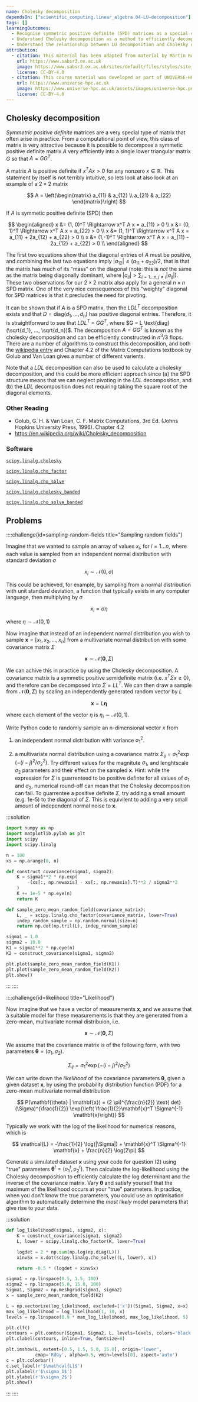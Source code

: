 ```yaml
---
name: Cholesky decomposition
dependsOn: ["scientific_computing.linear_algebra.04-LU-decomposition"]
tags: []
learningOutcomes:
  - Recognise symmetric positive definite (SPD) matrices as a special case for matrix decomposition
  - Understand Cholesky decomposition as a method to efficiently decompose SPD matrices
  - Understand the relationship between LU decomposition and Cholesky decomposition
attribution:
  - citation: This material has been adapted from material by Martin Robinson from the "Scientific Computing" module of the SABS R³ Center for Doctoral Training.
    url: https://www.sabsr3.ox.ac.uk
    image: https://www.sabsr3.ox.ac.uk/sites/default/files/styles/site_logo/public/styles/site_logo/public/sabsr3/site-logo/sabs_r3_cdt_logo_v3_111x109.png
    license: CC-BY-4.0
  - citation: This course material was developed as part of UNIVERSE-HPC, which is funded through the SPF ExCALIBUR programme under grant number EP/W035731/1
    url: https://www.universe-hpc.ac.uk
    image: https://www.universe-hpc.ac.uk/assets/images/universe-hpc.png
    license: CC-BY-4.0
---
```


## Cholesky decomposition

_Symmetric positive definite_ matrices are a very special type of matrix that often
arise in practice. From a computational point of view, this class of matrix is very
attractive because it is possible to decompose a symmetic positive definite matrix $A$
very efficiently into a single lower triangular matrix $G$ so that $A = GG^T$.

A matrix $A$ is positive definite if $x^T A x > 0$ for any nonzero $x \in \mathbb{R}$.
This statement by itself is not terribly intuitive, so lets look at also look at an
example of a $2 \times 2$ matrix

$$
A = \left(\begin{matrix}
a_{11} & a_{12} \\
a_{21} & a_{22}
\end{matrix}\right)
$$

If $A$ is symmetic positive definite (SPD) then

$$
\begin{aligned}
x &= (1, 0)^T \Rightarrow x^T A x = a_{11} > 0 \\
x &= (0, 1)^T \Rightarrow x^T A x = a_{22} > 0 \\
x &= (1, 1)^T \Rightarrow x^T A x = a_{11} + 2a_{12} + a_{22} > 0 \\
x &= (1,-1)^T \Rightarrow x^T A x = a_{11} - 2a_{12} + a_{22} > 0 \\
\end{aligned}
$$

The first two equations show that the diagonal entries of $A$ must be positive, and
combining the last two equations imply $|a_{12}| \le (a_{11} + a_{22}) / 2$, that is
that the matrix has much of its "mass" on the diagonal (note: this is _not_ the same as
the matrix being diagonally dominant, where $|a_{ii}| > \sum_{i=1...n,j \ne i}
|a_{ij}|$). These two observations for our $2 \times 2$ matrix also apply for a general
$n \times n$ SPD matrix. One of the very nice consequences of this "weighty" diagonal
for SPD matrices is that it precludes the need for pivoting.

It can be shown that if $A$ is a SPD matrix, then the $LDL^T$ decomposition exists and
that $D = \text{diag}(d_1, ..., d_n)$ has positive diagonal entries. Therefore, it is
straightforward to see that $LDL^T$ = $GG^T$, where $G = L \text{diag}(\sqrt{d_1}, ...,
\sqrt{d_n})$. The decomposition $A = GG^T$ is known as the cholesky decomposition and
can be efficiently constructed in $n^3 / 3$ flops. There are a number of algorithms to
construct this decomposition, and both the [wikipedia
entry](https://en.wikipedia.org/wiki/Cholesky_decomposition) and Chapter 4.2 of the
Matrix Computations textbook by Golub and Van Loan gives a number of different varients.

Note that a $LDL$ decomposition can also be used to calculate a cholesky decomposition,
and this could be more efficient approach since (a) the SPD structure means that we can
neglect pivoting in the $LDL$ decomposition, and (b) the $LDL$ decomposition does not
requiring taking the square root of the diagonal elements.

### Other Reading

- Golub, G. H. & Van Loan, C. F. Matrix Computations, 3rd Ed. (Johns Hopkins University
  Press, 1996). Chapter 4.2
- <https://en.wikipedia.org/wiki/Cholesky_decomposition>

### Software

[`scipy.linalg.cholesky`](https://docs.scipy.org/doc/scipy/reference/generated/scipy.linalg.cholesky.html)

[`scipy.linalg.cho_factor`](https://docs.scipy.org/doc/scipy/reference/generated/scipy.linalg.cho_factor.html)

[`scipy.linalg.cho_solve`](https://docs.scipy.org/doc/scipy/reference/generated/scipy.linalg.cho_solve.html)

[`scipy.linalg.cholesky_banded`](https://docs.scipy.org/doc/scipy/reference/generated/scipy.linalg.cholesky_banded.html)

[`scipy.linalg.cho_solve_banded`](https://docs.scipy.org/doc/scipy/reference/generated/scipy.linalg.cho_solve_banded.html)

## Problems

::::challenge{id=sampling-random-fields title="Sampling random fields"}

Imagine that we wanted to sample an array of values $x_i$, for $i = 1...n$, where each
value is sampled from an independent normal distribution with standard deviation
$\sigma$

$$
x_i \sim \mathcal{N}(0, \sigma)
$$

This could be achieved, for example, by sampling from a normal distribution with unit
standard deviation, a function that typically exists in any computer language, then
multiplying by $\sigma$

$$
x_i = \sigma \eta
$$

where $\eta \sim \mathcal{N}(0, 1)$

Now imagine that instead of an independent normal distribution you wish to sample
$\mathbf{x} = [x_1, x_2, ..., x_n]$ from a multivariate normal distribution with some
covariance matrix $\Sigma$

$$
\mathbf{x} \sim \mathcal{N}(\mathbf{0}, \Sigma)
$$

We can achive this in practice by using the Cholesky decomposition. A covariance
matrix is a symmetic positive semidefinite matrix (i.e. $x^T \Sigma x \ge 0$}, and
therefore can be decomposed into $\Sigma = LL^T$. We can then draw a sample from
$\mathcal{N}(\mathbf{0}, \Sigma)$ by scaling an independently generated random vector
by $L$

$$
\mathbf{x} = L \mathbf{\eta}
$$

where each element of the vector $\eta$ is $\eta_i \sim \mathcal{N}(0, 1)$.

Write Python code to randomly sample an n-dimensional vector $x$ from

1. an independent normal distribution with variance $\sigma_1^2$.

2. a multivariate normal distribution using a covariance matrix $\Sigma_{ij} =
   \sigma_1^2 \exp{(-(i- j)^2 / \sigma_2^2)}$. Try different values for the magnitute
   $\sigma_1$, and lenghtscale $\sigma_2$ parameters and their effect on the sampled
   $\mathbf{x}$. Hint: while the expression for $\Sigma$ is guarrenteed to be positive
   definte for all values of $\sigma_1$ and $\sigma_2$, numerical round-off can mean
   that the Cholesky decomposition can fail. To guarrentee a positive definite
   $\Sigma$, try adding a small amount (e.g. 1e-5) to the diagonal of $\Sigma$. This
   is equivilent to adding a very small amount of independent normal noise to
   $\mathbf{x}$.

:::solution

```python
import numpy as np
import matplotlib.pylab as plt
import scipy
import scipy.linalg

n = 100
xs = np.arange(0, n)

def construct_covariance(sigma1, sigma2):
    K = sigma1**2 * np.exp(
        -(xs[:, np.newaxis] - xs[:, np.newaxis].T)**2 / sigma2**2
    )
    K += 1e-5 * np.eye(n)
    return K

def sample_zero_mean_random_field(covariance_matrix):
    L, _ = scipy.linalg.cho_factor(covariance_matrix, lower=True)
    indep_random_sample = np.random.normal(size=n)
    return np.dot(np.tril(L), indep_random_sample)

sigma1 = 1.0
sigma2 = 10.0
K1 = sigma1**2 * np.eye(n)
K2 = construct_covariance(sigma1, sigma2)

plt.plot(sample_zero_mean_random_field(K1))
plt.plot(sample_zero_mean_random_field(K2))
plt.show()
```

:::
::::

::::challenge{id=likelihood title="Likelihood"}

Now imagine that we have a vector of measurements $\mathbf{x}$, and we assume that a
suitable model for these measurements is that they are generated from a zero-mean,
multivariate normal distribuion, i.e.

$$
\mathbf{x} \sim \mathcal{N}(\mathbf{0}, \Sigma)
$$

We assume that the covariance matrix is of the following form, with two parameters
$\mathbf{\theta} = (\sigma_1, \sigma_2)$.

$$
\Sigma_{ij} = \sigma_1^2 \exp{(-(i- j)^2/ \sigma_2^2)}
$$

We can write down the _likelihood_ of the covariance parameters $\mathbf{\theta}$, given
a given dataset $\mathbf{x}$, by using the probability distribution function (PDF) for a
zero-mean multivariate normal distribution

$$
P(\mathbf{\theta} | \mathbf{x}) = (2 \pi)^{\frac{n}{2}} \text{
det}(\Sigma)^{\frac{1}{2}} \exp{\left( \frac{1}{2}\mathbf{x}^T \Sigma^{-1}
\mathbf{x}\right)}
$$

Typically we work with the log of the likelihood for numerical reasons, which is

$$
\mathcal{L} = -\frac{1}{2} \log(|\Sigma|) + \mathbf{x}^T \Sigma^{-1} \mathbf{x} +
\frac{n}{2} \log(2\pi)
$$

Generate a simulated dataset $\mathbf{x}$ using your code for question (2) using
"true" parameters $\mathbf{\theta}^t = (\sigma^t_1, \sigma^t_2)$. Then calculate
the log-likelihood using the Cholesky decomposition to efficiently calculate the
log determinant and the inverse of the covariance matrix. Vary $\mathbf{\theta}$
and satisfy yourself that the maximum of the likelihood occurs at your "true"
parameters. In practice, when you don't know the true parameters, you could use an
optimisation algorithm to automatically determine the _most likely_ model
parameters that give rise to your data.

:::solution

```python
def log_likelihood(sigma1, sigma2, x):
    K = construct_covariance(sigma1, sigma2)
    L, lower = scipy.linalg.cho_factor(K, lower=True)

    logdet = 2 * np.sum(np.log(np.diag(L)))
    xinvSx = x.dot(scipy.linalg.cho_solve((L, lower), x))

    return -0.5 * (logdet + xinvSx)

sigma1 = np.linspace(0.5, 1.5, 100)
sigma2 = np.linspace(5.0, 15.0, 100)
Sigma1, Sigma2 = np.meshgrid(sigma1, sigma2)
x = sample_zero_mean_random_field(K2)

L = np.vectorize(log_likelihood, excluded=['x'])(Sigma1, Sigma2, x=x)
max_log_likelihood = log_likelihood(1, 10, x)
levels = np.linspace(0.9 * max_log_likelihood, max_log_likelihood, 5)

plt.clf()
contours = plt.contour(Sigma1, Sigma2, L, levels=levels, colors='black')
plt.clabel(contours, inline=True, fontsize=8)

plt.imshow(L, extent=[0.5, 1.5, 5.0, 15.0], origin='lower',
           cmap='RdGy', alpha=0.5, vmin=levels[0], aspect='auto')
c = plt.colorbar()
c.set_label(r'$\mathcal{L}$')
plt.xlabel(r'$\sigma_1$')
plt.ylabel(r'$\sigma_2$')
plt.show()
```

:::
::::
